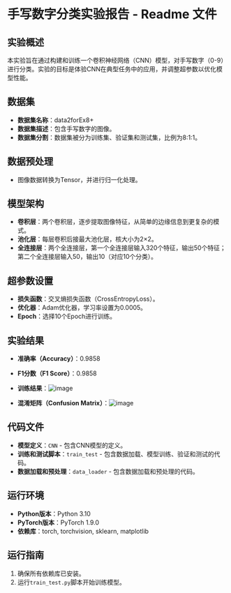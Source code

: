 # 手写数字分类实验报告 - Readme 文件

## 实验概述
本实验旨在通过构建和训练一个卷积神经网络（CNN）模型，对手写数字（0-9）进行分类。实验的目标是体验CNN在典型任务中的应用，并调整超参数以优化模型性能。

## 数据集
- **数据集名称**：data2forEx8+
- **数据集描述**：包含手写数字的图像。
- **数据集分割**：数据集被分为训练集、验证集和测试集，比例为8:1:1。

## 数据预处理
- 图像数据转换为Tensor，并进行归一化处理。

## 模型架构
- **卷积层**：两个卷积层，逐步提取图像特征，从简单的边缘信息到更复杂的模式。
- **池化层**：每层卷积后接最大池化层，核大小为2×2。
- **全连接层**：两个全连接层，第一个全连接层输入320个特征，输出50个特征；第二个全连接层输入50，输出10（对应10个分类）。

## 超参数设置
- **损失函数**：交叉熵损失函数（CrossEntropyLoss）。
- **优化器**：Adam优化器，学习率设置为0.0005。
- **Epoch**：选择10个Epoch进行训练。

## 实验结果
- **准确率（Accuracy）**：0.9858
- **F1分数（F1 Score）**：0.9858
- **训练结果**：![image](https://github.com/user-attachments/assets/174291ea-89b7-4547-bbb0-481cae0910b2)

- **混淆矩阵（Confusion Matrix）**：![image](https://github.com/user-attachments/assets/50d4e466-e068-4989-ad9a-e79f8eccc1f7)

## 代码文件
- **模型定义**：`CNN` - 包含CNN模型的定义。
- **训练和测试脚本**：`train_test` - 包含数据加载、模型训练、验证和测试的代码。
- **数据加载和预处理**：`data_loader` - 包含数据加载和预处理的代码。

## 运行环境
- **Python版本**：Python 3.10
- **PyTorch版本**：PyTorch 1.9.0
- **依赖库**：torch, torchvision, sklearn, matplotlib

## 运行指南
1. 确保所有依赖库已安装。
2. 运行`train_test.py`脚本开始训练模型。
